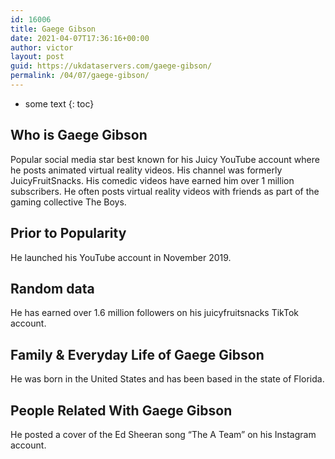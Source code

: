 ```yaml
---
id: 16006
title: Gaege Gibson
date: 2021-04-07T17:36:16+00:00
author: victor
layout: post
guid: https://ukdataservers.com/gaege-gibson/
permalink: /04/07/gaege-gibson/
---
```


* some text
{: toc}


## Who is Gaege Gibson



Popular social media star best known for his Juicy YouTube account where he posts animated virtual reality videos. His channel was formerly JuicyFruitSnacks. His comedic videos have earned him over 1 million subscribers. He often posts virtual reality videos with friends as part of the gaming collective The Boys.

                
                
                
## Prior to Popularity



He launched his YouTube account in November 2019.  

                
                
                
## Random data



He has earned over 1.6 million followers on his juicyfruitsnacks TikTok account. 

                
                
                
## Family & Everyday Life of Gaege Gibson



He was born in the United States and has been based in the state of Florida.

                
                
                
## People Related With Gaege Gibson



He posted a cover of the Ed Sheeran song &#8220;The A Team&#8221; on his Instagram account.

                
              
            
          
          
          